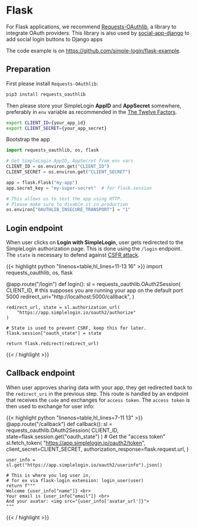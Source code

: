 # Flask

For Flask applications, we recommend [Requests-OAuthlib](https://github.com/requests/requests-oauthlib), a library to integrate OAuth providers. This library is also used by [social-app-django](https://github.com/python-social-auth/social-app-django) to add social login buttons to Django apps

The code example is on https://github.com/simple-login/flask-example.

## Preparation
First please install `Requests-OAuthlib`:

```bash
pip3 install requests_oauthlib
```

Then please store your SimpleLogin **AppID** and **AppSecret** somewhere, preferably in `env` variable as recommended in the [The Twelve Factors](https://12factor.net).

```bash
export CLIENT_ID={your_app_id}
export CLIENT_SECRET={your_app_secret}
```

Bootstrap the app

```python
import requests_oauthlib, os, flask

# Get SimpleLogin AppID, AppSecret from env vars
CLIENT_ID = os.environ.get("CLIENT_ID")
CLIENT_SECRET = os.environ.get("CLIENT_SECRET")

app = flask.Flask("my-app")
app.secret_key = "my-super-secret"  # for flask.session

# This allows us to test the app using HTTP.
# Please make sure to disable it in production
os.environ["OAUTHLIB_INSECURE_TRANSPORT"] = "1"
```

## Login endpoint

When user clicks on **Login with SimpleLogin**, user gets redirected to the SimpleLogin authorization page. This is done using the `/login` endpoint. The `state` is necessary to defend against [CSFR attack](https://www.shellvoide.com/hacks/cross-site-request-forgery-attack-on-oauth2-protocol/).

{{< highlight python "linenos=table,hl_lines=11-13 16" >}}
import requests_oauthlib, os, flask

@app.route("/login")
def login():
    sl = requests_oauthlib.OAuth2Session(
        CLIENT_ID,
        # this supposes you are running your app on the default port 5000
        redirect_uri="http://localhost:5000/callback",
    )

    redirect_url, state = sl.authorization_url(
        "https://app.simplelogin.io/oauth2/authorize"
    )

    # State is used to prevent CSRF, keep this for later.
    flask.session["oauth_state"] = state

    return flask.redirect(redirect_url)
{{< / highlight >}}

## Callback endpoint

When user approves sharing data with your app, they get redirected back to the `redirect_uri` in the previous step. This route is handled by an endpoint that receives the `code` and exchanges for `access token`. The `access token` is then used to exchange for user info:

{{< highlight python "linenos=table,hl_lines=7-11 13" >}}
@app.route("/callback")
def callback():
    sl = requests_oauthlib.OAuth2Session(
        CLIENT_ID, state=flask.session.get("oauth_state")
    )
    # Get the "access token"
    sl.fetch_token(
        "https://app.simplelogin.io/oauth2/token",
        client_secret=CLIENT_SECRET,
        authorization_response=flask.request.url,
    )

    user_info = sl.get("https://app.simplelogin.io/oauth2/userinfo").json()

    # This is where you log user in,
    # for ex via flask-login extension: login_user(user)
    return f"""
    Welcome {user_info["name"]} <br>
    Your email is {user_info["email"]} <br>
    And your avatar: <img src="{user_info['avatar_url']}">
    """
{{< / highlight >}}


